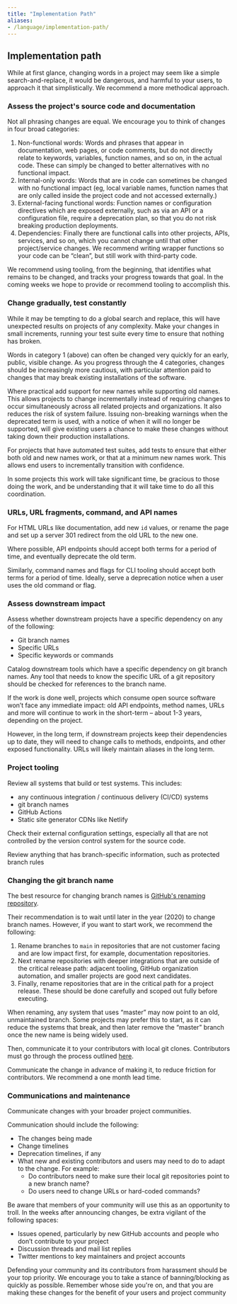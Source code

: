 ```yaml
---
title: "Implementation Path"
aliases:
- /language/implementation-path/
---
```


## Implementation path

While at first glance, changing words in a project may seem like a
simple search-and-replace, it would be dangerous, and harmful to your
users, to approach it that simplistically. We recommend a more
methodical approach.

### Assess the project's source code and documentation

Not all phrasing changes are equal. We encourage you to think of changes
in four broad categories:

1. Non-functional words: Words and phrases that appear in documentation, web pages, or code comments, but do not directly relate to keywords, variables, function names, and so on, in the actual code. These can simply be changed to better alternatives with no functional impact.
2. Internal-only words: Words that are in code can sometimes be changed with no functional impact (eg, local variable names, function names that are only called inside the project code and not accessed externally.)
3. External-facing functional words: Function names or configuration directives which are exposed externally, such as via an API or a configuration file, require a deprecation plan, so that you do not risk breaking production deployments.
4. Dependencies: Finally there are functional calls into other projects, APIs, services, and so on, which you cannot change until that other project/service changes. We recommend writing wrapper functions so your code can be “clean”, but still work with third-party code.

We recommend using tooling, from the beginning, that identifies what
remains to be changed, and tracks your progress towards that goal. In
the coming weeks we hope to provide or recommend tooling to accomplish
this.

### Change gradually, test constantly

While it may be tempting to do a global search and replace, this will
have unexpected results on projects of any complexity. Make your changes
in small increments, running your test suite every time to ensure that
nothing has broken.

Words in category 1 (above) can often be changed very quickly for an
early, public, visible change. As you progress through the 4 categories,
changes should be increasingly more cautious, with particular attention
paid to changes that may break existing installations of the software.

Where practical add support for new names while supporting old names. This allows projects to change incrementally instead of requiring changes to occur simultaneously across all related projects and organizations. It also reduces the risk of system failure. Issuing non-breaking warnings when the deprecated term is used, with a notice of when it will no longer be supported, will give existing users a chance to make these changes without taking down their production installations.

For projects that have automated test suites, add tests to ensure that either both old and new names work, or that at a minimum new names work. This allows end users to incrementally transition with confidence.

In some projects this work will take significant time, be gracious to those doing the work, and be understanding that it will take time to do all this coordination.
 
### URLs, URL fragments, command, and API names

For HTML URLs like documentation, add new `id` values, or rename the page and set up a server 301 redirect from the old URL to the new one.

Where possible, API endpoints should accept both terms for a period of time, and eventually deprecate the old term.

Similarly, command names and flags for CLI tooling should accept both terms for a period of time. Ideally, serve a deprecation notice when a user uses the old command or flag.


### Assess downstream impact

Assess whether downstream projects have a specific dependency on any of the following:

* Git branch names
* Specific URLs
* Specific keywords or commands

Catalog downstream tools which have a specific dependency on git branch names. Any tool that needs to know the specific URL of a git repository should be checked for references to the branch name.

If the work is done well, projects which consume open source software won’t face any immediate impact: old API endpoints, method names, URLs and more will continue to work in the short-term – about 1-3 years, depending on the project. 

However, in the long term, if downstream projects keep their dependencies up to date, they will need to change calls to methods, endpoints, and other exposed functionality. URLs will likely maintain aliases in the long term.

### Project tooling

Review all systems that build or test systems. This includes:

* any continuous integration / continuous delivery (CI/CD) systems
* git branch names
* GitHub Actions
* Static site generator CDNs like Netlify 

Check their external configuration settings, especially all that are not controlled by the version control system for the source code.

Review anything that has branch-specific information, such as protected branch rules

### Changing the git branch name

The best resource for changing branch names is [GitHub's renaming repository](https://github.com/github/renaming).

Their recommendation is to wait until later in the year (2020) to change branch names. However, if you want to start work, we recommend the following:

1. Rename branches to `main` in repositories that are not customer facing and are low impact first, for example, documentation repositories.
2. Next rename repositories with deeper integrations that are outside of the critical release path: adjacent tooling, GitHub organization automation, and smaller projects are good next candidates.
3. Finally, rename repositories that are in the critical path for a project release. These should be done carefully and scoped out fully before executing.


When renaming, any system that uses “master” may now point to an old, unmaintained branch. Some projects may prefer this to start, as it can reduce the systems that break, and then later remove the “master” branch once the new name is being widely used.

Then, communicate it to your contributors with local git clones.
Contributors must go through the process outlined [here](https://www.hanselman.com/blog/EasilyRenameYourGitDefaultBranchFromMasterToMain.aspx). 

Communicate the change in advance of making it, to reduce friction for contributors. We recommend a one month lead time. 

### Communications and maintenance

Communicate changes with your broader project communities.

Communication should include the following:
* The changes being made
* Change timelines
* Deprecation timelines, if any
* What new and existing contributors and users may need to do to adapt to the change. For example:
  * Do contributors need to make sure their local git repositories point to a new branch name?
  * Do users need to change URLs or hard-coded commands?

Be aware that members of your community will use this as an opportunity to troll. In the weeks after announcing changes, be extra vigilant of the following spaces:

* Issues opened, particularly by new GitHub accounts and people who don’t contribute to your project
* Discussion threads and mail list replies
* Twitter mentions to key maintainers and project accounts

Defending your community and its contributors from harassment should be your top priority. We encourage you to take a stance of banning/blocking as quickly as possible. Remember whose side you're on, and that you are making these changes for the benefit of your users and project community

